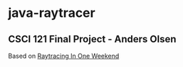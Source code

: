 # java-raytracer
## CSCI 121 Final Project - Anders Olsen
Based on [Raytracing In One Weekend](https://raytracing.github.io)
